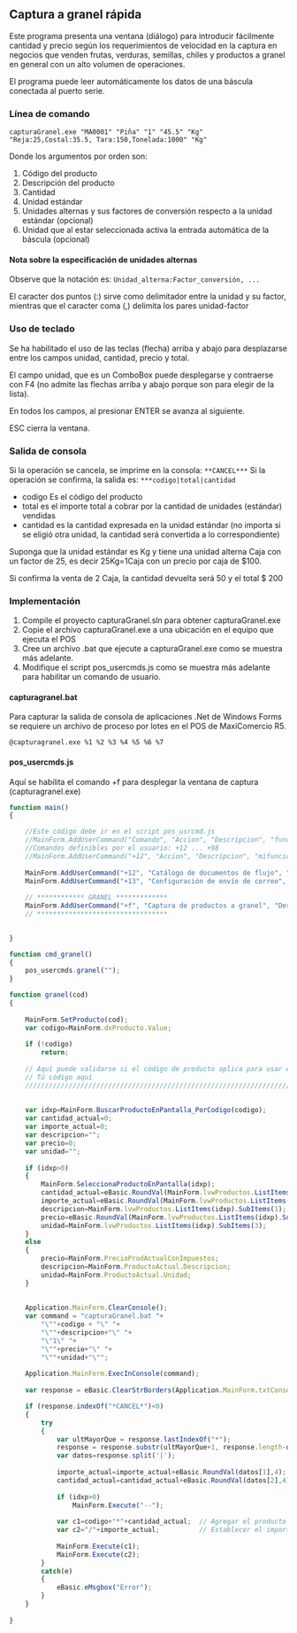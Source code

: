 ## Captura a granel rápida

Este programa presenta una ventana (diálogo) para introducir fácilmente cantidad y precio según los requerimientos de velocidad en la captura 
en negocios que venden frutas, verduras, semillas, chiles y productos a granel en general con un alto volumen de operaciones.

El programa puede leer automáticamente los datos de una báscula conectada al puerto serie.

### Línea de comando
```
capturaGranel.exe "MA0001" "Piña" "1" "45.5" "Kg" "Reja:25,Costal:35.5, Tara:150,Tonelada:1000" "Kg"
```
Donde los argumentos por orden son:
 1. Código del producto
 2. Descripción del producto
 3. Cantidad
 4. Unidad estándar
 5. Unidades alternas y sus factores de conversión respecto a la unidad estándar (opcional)
 6. Unidad que al estar seleccionada activa la entrada automática de la báscula (opcional)
 
#### Nota sobre la especificación de unidades alternas
 
Observe que la notación es: ```Unidad_alterna:Factor_conversión, ...```

El caracter dos puntos (:) sirve como delimitador entre la unidad y su factor, mientras que el caracter coma (,) delimita los pares unidad-factor 

### Uso de teclado

Se ha habilitado el uso de las teclas (flecha) arriba y abajo para desplazarse entre los campos unidad, cantidad, precio y total.

El campo unidad, que es un ComboBox puede desplegarse y contraerse con F4 (no admite las flechas arriba y abajo porque son para elegir de la lista).

En todos los campos, al presionar ENTER se avanza al siguiente.

ESC cierra la ventana.

### Salida de consola

Si la operación se cancela, se imprime en la consola: ```**CANCEL***```
Si la operación se confirma, la salida es: ```***codigo|total|cantidad```

- codigo Es el código del producto
- total es el importe total a cobrar por la cantidad de unidades (estándar) vendidas 
- cantidad es la cantidad expresada en la unidad estándar (no importa si se eligió otra unidad, la cantidad será convertida a lo correspondiente)

Suponga que la unidad estándar es Kg y tiene una unidad alterna Caja con un factor de 25, es decir 25Kg=1Caja con un precio por caja de $100. 

Si confirma la venta de 2 Caja, la cantidad devuelta será 50 y el total $ 200

### Implementación

1. Compile el proyecto capturaGranel.sln para obtener capturaGranel.exe
2. Copie el archivo capturaGranel.exe a una ubicación en el equipo que ejecuta el POS
3. Cree un archivo .bat que ejecute a capturaGranel.exe como se muestra más adelante.
4. Modifique el script pos_usercmds.js como se muestra más adelante para habilitar un comando de usuario.

#### capturagranel.bat
Para capturar la salida de consola de aplicaciones .Net de Windows Forms se requiere un archivo de proceso por lotes en el POS de MaxiComercio R5.


``` bacth
@capturagranel.exe %1 %2 %3 %4 %5 %6 %7
```

#### pos_usercmds.js
Aquí se habilita el comando +f para desplegar la ventana de captura (capturagranel.exe)
``` javascript
function main()
{

	//Este código debe ir en el script pos_usrcmd.js
	//MainForm.AddUserCommand("Comando", "Accion", "Descripcion", "function", Negritas t/f,Color fuente);
	//Comandos definibles por el usuario: +12 ... +98
	//MainForm.AddUserCommand("+12", "Accion", "Descripcion", "mifuncion", false,0xC000);
	
	MainForm.AddUserCommand("+12", "Catálogo de documentos de flujo", "Muestra el catálogo de documentos de flujo", "pos_requisiciones.dlgbrowser",false,0xC000);
	MainForm.AddUserCommand("+13", "Configuración de envío de correo", "Permite al usuario configurar envío del corte de caja por correo", "config_email_arqueo.configLoad",false,0xC000);
	
	// ************ GRANEL *************
	MainForm.AddUserCommand("+f", "Captura de productos a granel", "Despliega la ventana de captura de productos a granel", "pos_usercmds.cmd_granel",false,0xC000);
	// *********************************

	
}

function cmd_granel()
{
	pos_usercmds.granel("");
}

function granel(cod)
{
	
	MainForm.SetProducto(cod);
	var codigo=MainForm.dxProducto.Value;
	
	if (!codigo)
		return;
	
	// Aquí puede validarse si el código de producto aplica para usar este método de captura
	// Tú código aquí
	////////////////////////////////////////////////////////////////////////////////////////
	
	
	var idxp=MainForm.BuscarProductoEnPantalla_PorCodigo(codigo);
	var cantidad_actual=0;
	var importe_actual=0;
	var descripcion="";
	var precio=0;
	var unidad="";
	
	if (idxp>0)
	{
		MainForm.SeleccionaProductoEnPantalla(idxp);
		cantidad_actual=eBasic.RoundVal(MainForm.lvwProductos.ListItems(idxp).SubItems(2),4);
		importe_actual=eBasic.RoundVal(MainForm.lvwProductos.ListItems(idxp).SubItems(5),4);
		descripcion=MainForm.lvwProductos.ListItems(idxp).SubItems(1);
		precio=eBasic.RoundVal(MainForm.lvwProductos.ListItems(idxp).SubItems(4),2);
		unidad=MainForm.lvwProductos.ListItems(idxp).SubItems(3);
	}
	else
	{
		precio=MainForm.PrecioProdActualConImpuestos;
		descripcion=MainForm.ProductoActual.Descripcion;
		unidad=MainForm.ProductoActual.Unidad;
	}
	
	
	Application.MainForm.ClearConsole();
	var command = "capturaGranel.bat "+
		"\""+codigo + "\" "+
		"\""+descripcion+"\" "+
		"\"1\" "+
		"\""+precio+"\" "+
		"\""+unidad+"\"";		
		
	Application.MainForm.ExecInConsole(command);
	
	var response = eBasic.ClearStrBorders(Application.MainForm.txtConsole.Text);

	if (response.indexOf("*CANCEL*")<0)
	{
		try
		{
			var ultMayorQue = response.lastIndexOf("*");
			response = response.substr(ultMayorQue+1, response.length-ultMayorQue);		
			var datos=response.split('|');
			
			importe_actual=importe_actual+eBasic.RoundVal(datos[1],4);
			cantidad_actual=cantidad_actual+eBasic.RoundVal(datos[2],4);
			
			if (idxp>0)
				MainForm.Execute("--");
			
			var c1=codigo+"*"+cantidad_actual; 	// Agregar el producto con su cantidad
			var c2="/"+importe_actual;			// Establecer el importe total por todas las unidades
			
			MainForm.Execute(c1);
			MainForm.Execute(c2);
		}
		catch(e)
		{
			eBasic.eMsgbox("Error");
		}
	}	
	
}
```
